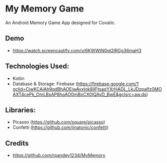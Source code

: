 # My Memory Game

An Android Memory Game App designed for Covatic.


## Demo
- https://watch.screencastify.com/v/6KWWtN0ql2IRGg36maH3




## Technologies Used:
- Kotlin
- Database & Storage: Firebase (https://firebase.google.com/?gclid=CjwKCAiAh9qdBhAOEiwAvxIok8jIFtsaqYXrHADL_LkJDzpalfz0MOAXT4cePk_OmLBsAP8hoAO0mBoCX0IQAvD_BwE&gclsrc=aw.ds)

## Libraries:
- Picasso (https://github.com/square/picasso)
- Confetti (https://github.com/jinatonic/confetti)


## Credits
- https://github.com/rpandey1234/MyMemory
